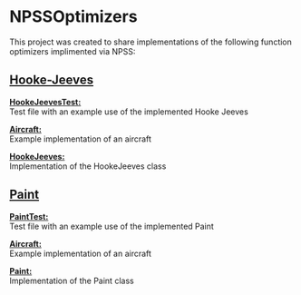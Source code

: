 # NPSSOptimizers
This project was created to share implementations of the following function optimizers implimented via NPSS:    
## [**Hooke-Jeeves**](Optimizers/HookeJeeves)  
[**HookeJeevesTest:**](Optimizers/HookeJeeves/HookeJeevesTest.txt)  
Test file with an example use of the implemented Hooke Jeeves  

[**Aircraft:**](Optimizers/HookeJeeves/aircraft.txt)  
Example implementation of an aircraft 

[**HookeJeeves:**](Optimizers/HookeJeeves/HookeJeeves.int.txt)  
Implementation of the HookeJeeves class


## [**Paint**](Optimizers/Paint)  
[**PaintTest:**](Optimizers/Paint/PaintTest.txt)  
Test file with an example use of the implemented Paint

[**Aircraft:**](Optimizers/Paint/aircraft.int)  
Example implementation of an aircraft 

[**Paint:**](Optimizers/Paint/Paint.int.txt)  
Implementation of the Paint class
